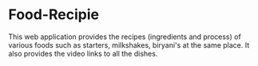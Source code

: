 # Food-Recipie
This web application provides the recipes (ingredients and process) of various foods such as starters, milkshakes, biryani's at the same place. It also provides the video links to all the dishes.
